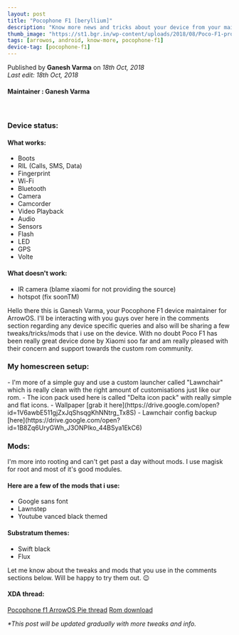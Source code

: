 ```yaml
---
layout: post
title: "Pocophone F1 [beryllium]"
description: "Know more news and tricks about your device from your maintainer."
thumb_image: "https://st1.bgr.in/wp-content/uploads/2018/08/Poco-F1-product-page-3.jpg"
tags: [arrowos, android, know-more, pocophone-f1]
device-tag: [pocophone-f1]
---
```

Published by **Ganesh Varma** on _18th Oct, 2018_ <br> 
_Last edit: 18th Oct, 2018_

#### Maintainer : Ganesh Varma
<br>

### Device status:
#### What works:
  - Boots
  - RIL (Calls, SMS, Data)
  - Fingerprint
  - Wi-Fi
  - Bluetooth
  - Camera
  - Camcorder
  - Video Playback
  - Audio
  - Sensors
  - Flash
  - LED
  - GPS
  - Volte

#### What doesn't work:
  - IR camera (blame xiaomi for not providing the source)
  - hotspot (fix soonTM)

Hello there this is Ganesh Varma, your Pocophone F1 device maintainer for ArrowOS. I'll be interacting with you guys over here in the comments section regarding any device specific queries and also will be sharing a few tweaks/tricks/mods that i use on the device. With no doubt Poco F1 has been really great device done by Xiaomi soo far and am really pleased with their concern and support towards the custom rom community.

### My homescreen setup:
<blockquote class="imgur-embed-pub" lang="en" data-id="a/cRZasgh" data-context="false"><a href="//imgur.com/cRZasgh"></a></blockquote><script async src="//s.imgur.com/min/embed.js" charset="utf-8"></script>
  - I'm more of a simple guy and use a custom launcher called "Lawnchair" which is really clean with the right amount of customisations just like our rom.
  - The icon pack used here is called "Delta icon pack" with really simple and flat icons.
  - Wallpaper [grab it here](https://drive.google.com/open?id=1V6awbE511gjZxJqShsqgKhNNtrg_Tx8S)
  - Lawnchair config backup [here](https://drive.google.com/open?id=1B8Zq6UryGWh_J3ONPIko_44BSya1EkC6)

### Mods:
I'm more into rooting and can't get past a day without mods. I use magisk for root and most of it's good modules.<br>
#### Here are a few of the mods that i use:
  - Google sans font
  - Lawnstep
  - Youtube vanced black themed

#### Substratum themes:
  - Swift black
  - Flux

Let me know about the tweaks and mods that you use in the comments sections below. Will be happy to try them out. 😉

#### XDA thread:
[Pocophone f1 ArrowOS Pie thread](https://forum.xda-developers.com/poco-f1/development/pie-arrowos-poco-f1-t3852222)
[Rom download](https://sourceforge.net/projects/arrow-os/files/arrow-9.x/beryllium/Arrow-v9.0-beryllium-OFFICIAL-20181009.zip/download)

_*This post will be updated gradually with more tweaks and info._
